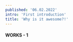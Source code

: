 ```yaml
---
published: '06.02.2022'
intro: 'First introduction'
title: 'Why is it awesome?!'
---
```


#### WORKS - 1
